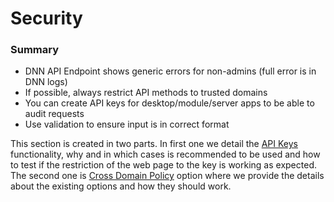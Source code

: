 # Security

### Summary

* DNN API Endpoint shows generic errors for non-admins (full error is in DNN logs)
* If possible, always restrict API methods to trusted domains
* You can create API keys for desktop/module/server apps to be able to audit requests
* Use validation to ensure input is in correct format

This section is created in two parts. In first one we detail the [API Keys](api-keys.html) functionality, why and in which cases is recommended to be used and how to test if the restriction of the web page to the key is working as expected. The second one is [Cross Domain Policy](cross-domain-policy.html) option where we provide the details about the existing options and how they should work.